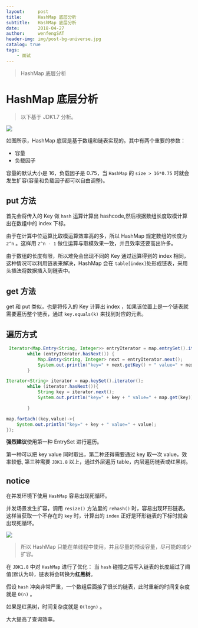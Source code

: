 ```yaml
---
layout:     post
title:      HashMap 底层分析
subtitle:   HashMap 底层分析
date:       2018-04-27
author:     wenfengSAT
header-img: img/post-bg-universe.jpg
catalog: true
tags:
    - 面试
---
```


> HashMap 底层分析



 
# HashMap 底层分析

> 以下基于 JDK1.7 分析。

![](http://bmob-cdn-23813.b0.upaiyun.com/2019/02/21/69475d8b4056d40d8028147723d8b52d.jpg)

如图所示，HashMap 底层是基于数组和链表实现的。其中有两个重要的参数：

- 容量
- 负载因子

容量的默认大小是 16，负载因子是 0.75，当 `HashMap` 的 `size > 16*0.75` 时就会发生扩容(容量和负载因子都可以自由调整)。

## put 方法
首先会将传入的 Key 做 `hash` 运算计算出 hashcode,然后根据数组长度取模计算出在数组中的 index 下标。

由于在计算中位运算比取模运算效率高的多，所以 HashMap 规定数组的长度为 `2^n` 。这样用 `2^n - 1` 做位运算与取模效果一致，并且效率还要高出许多。

由于数组的长度有限，所以难免会出现不同的 Key 通过运算得到的 index 相同，这种情况可以利用链表来解决，HashMap 会在 `table[index]`处形成链表，采用头插法将数据插入到链表中。

## get 方法

get 和 put 类似，也是将传入的 Key 计算出 index ，如果该位置上是一个链表就需要遍历整个链表，通过 `key.equals(k)` 来找到对应的元素。

## 遍历方式


```java
 Iterator<Map.Entry<String, Integer>> entryIterator = map.entrySet().iterator();
        while (entryIterator.hasNext()) {
            Map.Entry<String, Integer> next = entryIterator.next();
            System.out.println("key=" + next.getKey() + " value=" + next.getValue());
        }
```

```java
Iterator<String> iterator = map.keySet().iterator();
        while (iterator.hasNext()){
            String key = iterator.next();
            System.out.println("key=" + key + " value=" + map.get(key));

        }
```

```java
map.forEach((key,value)->{
    System.out.println("key=" + key + " value=" + value);
});
```

**强烈建议**使用第一种 EntrySet 进行遍历。

第一种可以把 key value 同时取出，第二种还得需要通过 key 取一次 value，效率较低, 第三种需要 `JDK1.8` 以上，通过外层遍历 table，内层遍历链表或红黑树。 


## notice

在并发环境下使用 `HashMap` 容易出现死循环。

并发场景发生扩容，调用 `resize()` 方法里的 `rehash()` 时，容易出现环形链表。这样当获取一个不存在的 `key` 时，计算出的 `index` 正好是环形链表的下标时就会出现死循环。

![](http://bmob-cdn-23813.b0.upaiyun.com/2019/02/21/f8bd80a540284f1c80dafcb7e78d12e5.jpg)

> 所以 HashMap 只能在单线程中使用，并且尽量的预设容量，尽可能的减少扩容。

在 `JDK1.8` 中对 `HashMap` 进行了优化：
当 `hash` 碰撞之后写入链表的长度超过了阈值(默认为8)，链表将会转换为**红黑树**。

假设 `hash` 冲突非常严重，一个数组后面接了很长的链表，此时重新的时间复杂度就是 `O(n)` 。

如果是红黑树，时间复杂度就是 `O(logn)` 。

大大提高了查询效率。





